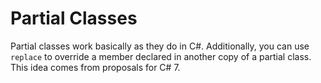 # Partial Classes

Partial classes work basically as they do in C#.  Additionally, you can use `replace` to override a member declared in another copy of a partial class.  This idea comes from proposals for C# 7.